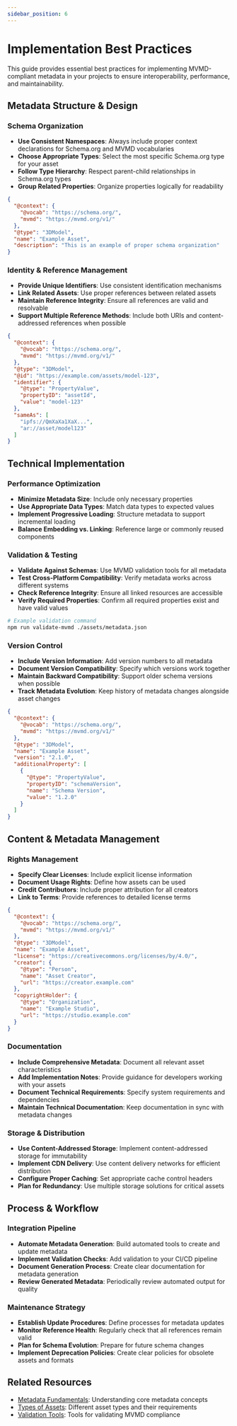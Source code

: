 ```yaml
---
sidebar_position: 6
---
```


# Implementation Best Practices

This guide provides essential best practices for implementing MVMD-compliant metadata in your projects to ensure interoperability, performance, and maintainability.

## Metadata Structure & Design

### Schema Organization

- **Use Consistent Namespaces**: Always include proper context declarations for Schema.org and MVMD vocabularies
- **Choose Appropriate Types**: Select the most specific Schema.org type for your asset
- **Follow Type Hierarchy**: Respect parent-child relationships in Schema.org types
- **Group Related Properties**: Organize properties logically for readability

```json
{
  "@context": {
    "@vocab": "https://schema.org/",
    "mvmd": "https://mvmd.org/v1/"
  },
  "@type": "3DModel",
  "name": "Example Asset",
  "description": "This is an example of proper schema organization"
}
```

### Identity & Reference Management

- **Provide Unique Identifiers**: Use consistent identification mechanisms
- **Link Related Assets**: Use proper references between related assets
- **Maintain Reference Integrity**: Ensure all references are valid and resolvable
- **Support Multiple Reference Methods**: Include both URIs and content-addressed references when possible

```json
{
  "@context": {
    "@vocab": "https://schema.org/",
    "mvmd": "https://mvmd.org/v1/"
  },
  "@type": "3DModel",
  "@id": "https://example.com/assets/model-123",
  "identifier": {
    "@type": "PropertyValue",
    "propertyID": "assetId",
    "value": "model-123"
  },
  "sameAs": [
    "ipfs://QmXaXa1XaX...",
    "ar://asset/model123"
  ]
}
```

## Technical Implementation

### Performance Optimization

- **Minimize Metadata Size**: Include only necessary properties
- **Use Appropriate Data Types**: Match data types to expected values
- **Implement Progressive Loading**: Structure metadata to support incremental loading
- **Balance Embedding vs. Linking**: Reference large or commonly reused components

### Validation & Testing

- **Validate Against Schemas**: Use MVMD validation tools for all metadata
- **Test Cross-Platform Compatibility**: Verify metadata works across different systems
- **Check Reference Integrity**: Ensure all linked resources are accessible
- **Verify Required Properties**: Confirm all required properties exist and have valid values

```bash
# Example validation command
npm run validate-mvmd ./assets/metadata.json
```

### Version Control

- **Include Version Information**: Add version numbers to all metadata
- **Document Version Compatibility**: Specify which versions work together
- **Maintain Backward Compatibility**: Support older schema versions when possible
- **Track Metadata Evolution**: Keep history of metadata changes alongside asset changes

```json
{
  "@context": {
    "@vocab": "https://schema.org/",
    "mvmd": "https://mvmd.org/v1/"
  },
  "@type": "3DModel",
  "name": "Example Asset",
  "version": "2.1.0",
  "additionalProperty": [
    {
      "@type": "PropertyValue",
      "propertyID": "schemaVersion",
      "name": "Schema Version",
      "value": "1.2.0"
    }
  ]
}
```

## Content & Metadata Management

### Rights Management

- **Specify Clear Licenses**: Include explicit license information
- **Document Usage Rights**: Define how assets can be used
- **Credit Contributors**: Include proper attribution for all creators
- **Link to Terms**: Provide references to detailed license terms

```json
{
  "@context": {
    "@vocab": "https://schema.org/",
    "mvmd": "https://mvmd.org/v1/"
  },
  "@type": "3DModel",
  "name": "Example Asset",
  "license": "https://creativecommons.org/licenses/by/4.0/",
  "creator": {
    "@type": "Person",
    "name": "Asset Creator",
    "url": "https://creator.example.com"
  },
  "copyrightHolder": {
    "@type": "Organization",
    "name": "Example Studio",
    "url": "https://studio.example.com"
  }
}
```

### Documentation

- **Include Comprehensive Metadata**: Document all relevant asset characteristics
- **Add Implementation Notes**: Provide guidance for developers working with your assets
- **Document Technical Requirements**: Specify system requirements and dependencies
- **Maintain Technical Documentation**: Keep documentation in sync with metadata changes

### Storage & Distribution

- **Use Content-Addressed Storage**: Implement content-addressed storage for immutability
- **Implement CDN Delivery**: Use content delivery networks for efficient distribution
- **Configure Proper Caching**: Set appropriate cache control headers
- **Plan for Redundancy**: Use multiple storage solutions for critical assets

## Process & Workflow

### Integration Pipeline

- **Automate Metadata Generation**: Build automated tools to create and update metadata
- **Implement Validation Checks**: Add validation to your CI/CD pipeline
- **Document Generation Process**: Create clear documentation for metadata generation
- **Review Generated Metadata**: Periodically review automated output for quality

### Maintenance Strategy

- **Establish Update Procedures**: Define processes for metadata updates
- **Monitor Reference Health**: Regularly check that all references remain valid
- **Plan for Schema Evolution**: Prepare for future schema changes
- **Implement Deprecation Policies**: Create clear policies for obsolete assets and formats

## Related Resources

- [Metadata Fundamentals](../concepts/metadata-fundamentals.md): Understanding core metadata concepts
- [Types of Assets](../concepts/types-of-assets.md): Different asset types and their requirements
- [Validation Tools](../tools/validation.md): Tools for validating MVMD compliance
